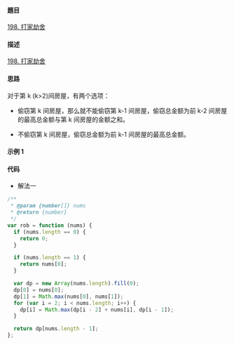 #### 題目

[198. 打家劫舍](https://leetcode-cn.com/problems/house-robber/)

#### 描述

[198. 打家劫舍](https://leetcode-cn.com/problems/house-robber/)

#### 思路

对于第 k (k>2)间房屋，有两个选项：

- 偷窃第 k 间房屋，那么就不能偷窃第 k-1 间房屋，偷窃总金额为前 k-2 间房屋的最高总金额与第 k 间房屋的金额之和。

- 不偷窃第 k 间房屋，偷窃总金额为前 k-1 间房屋的最高总金额。

#### 示例 1

#### 代码

- 解法一

```js
/**
 * @param {number[]} nums
 * @return {number}
 */
var rob = function (nums) {
  if (nums.length == 0) {
    return 0;
  }

  if (nums.length == 1) {
    return nums[0];
  }

  var dp = new Array(nums.length).fill(0);
  dp[0] = nums[0];
  dp[1] = Math.max(nums[0], nums[1]);
  for (var i = 2; i < nums.length; i++) {
    dp[i] = Math.max(dp[i - 2] + nums[i], dp[i - 1]);
  }

  return dp[nums.length - 1];
};
```
